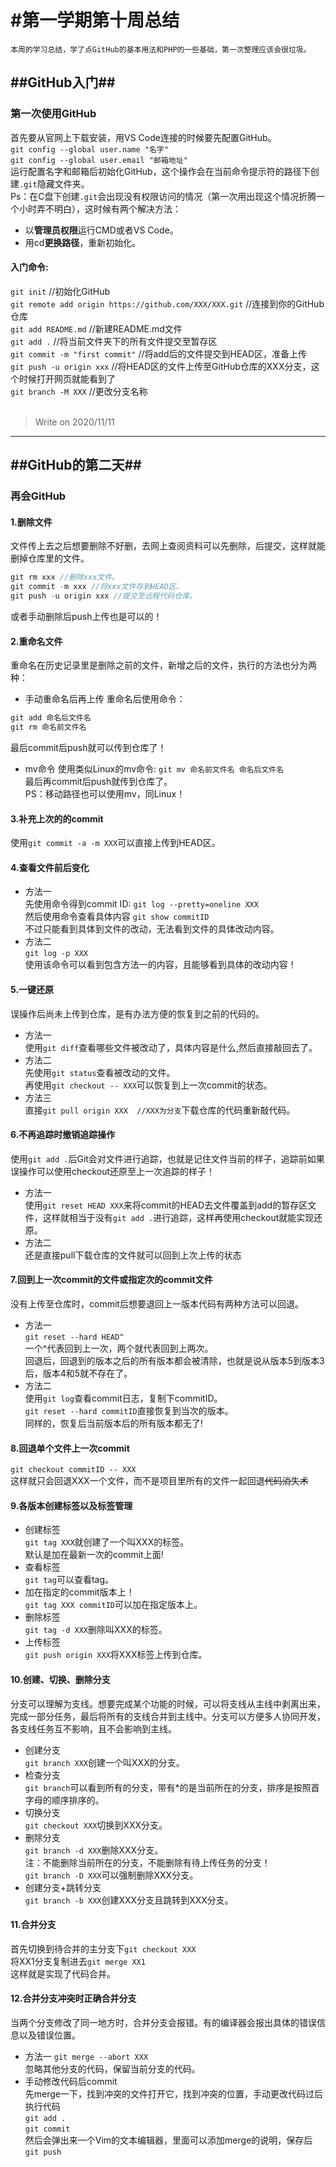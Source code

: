 #第一学期第十周总结 </br>
================================================
    本周的学习总结，学了点GitHub的基本用法和PHP的一些基础，第一次整理应该会很垃圾。
## ##GitHub入门##

### 第一次使用GitHub
首先要从官网上下载安装，用VS Code连接的时候要先配置GitHub。 </br>
`git config --global user.name "名字"` </br>
`git config --global user.email "邮箱地址"` </br>
运行配置名字和邮箱后初始化GitHub，这个操作会在当前命令提示符的路径下创建`.git`隐藏文件夹。 </br>
Ps：在C盘下创建`.git`会出现没有权限访问的情况（第一次用出现这个情况折腾一个小时弄不明白），这时候有两个解决方法：
* 以**管理员权限**运行CMD或者VS Code。
* 用cd**更换路径**，重新初始化。
#### 入门命令:</br>
`git init`  //初始化GitHub</br>
`git remote add origin https://github.com/XXX/XXX.git`   //连接到你的GitHub仓库<br>
`git add README.md`   //新建README.md文件</br>
`git add .`   //将当前文件夹下的所有文件提交至暂存区</br>
`git commit -m "first commit"`    //将add后的文件提交到HEAD区，准备上传</br>
`git push -u origin xxx`  //将HEAD区的文件上传至GitHub仓库的XXX分支，这个时候打开网页就能看到了</br>
`git branch -M XXX`   //更改分支名称</br>
</br>
> Write on 2020/11/11      

--------------------------------------------------------  
## ##GitHub的第二天## 

### 再会GitHub
#### 1.删除文件
文件传上去之后想要删除不好删，去网上查阅资料可以先删除，后提交，这样就能删掉仓库里的文件。</br>
```js
git rm xxx //删除xxx文件。
git commit -m xxx //将xxx文件存到HEAD区。
git push -u origin xxx //提交至远程代码仓库。
```
或者手动删除后push上传也是可以的！
#### 2.重命名文件
重命名在历史记录里是删除之前的文件，新增之后的文件，执行的方法也分为两种：
* 手动重命名后再上传
重命名后使用命令：
```js
git add 命名后文件名
git rm 命名前文件名
```
最后commit后push就可以传到仓库了！</br>
* mv命令
使用类似Linux的mv命令:
`git mv 命名前文件名 命名后文件名`</br>
最后再commit后push就传到仓库了。</br>
PS：移动路径也可以使用mv，同Linux！
#### 3.补充上次的的commit
使用`git commit -a -m XXX`可以直接上传到HEAD区。</br>
#### 4.查看文件前后变化
* 方法一</br>
先使用命令得到commit ID:
`git log --pretty=oneline XXX`</br>
然后使用命令查看具体内容
`git show commitID`</br>
不过只能看到具体到文件的改动，无法看到文件的具体改动内容。
* 方法二</br>
`git log -p XXX`</br>
使用该命令可以看到包含方法一的内容，且能够看到具体的改动内容！
#### 5.一键还原
误操作后尚未上传到仓库，是有办法方便的恢复到之前的代码的。
* 方法一</br>
使用`git diff`查看哪些文件被改动了，具体内容是什么,然后直接敲回去了。
* 方法二</br>
先使用`git status`查看被改动的文件。</br>
再使用`git checkout -- XXX`可以恢复到上一次commit的状态。
* 方法三</br>
直接`git pull origin XXX  //XXX为分支`下载仓库的代码重新敲代码。
#### 6.不再追踪时撤销追踪操作
使用`git add .`后Git会对文件进行追踪，也就是记住文件当前的样子，追踪前如果误操作可以使用checkout还原至上一次追踪的样子！
* 方法一</br>
使用`git reset HEAD XXX`来将commit的HEAD去文件覆盖到add的暂存区文件，这样就相当于没有`git add .`进行追踪，这样再使用checkout就能实现还原。
* 方法二</br>
还是直接pull下载仓库的文件就可以回到上次上传的状态
#### 7.回到上一次commit的文件或指定次的commit文件
没有上传至仓库时，commit后想要退回上一版本代码有两种方法可以回退。
* 方法一</br>
`git reset --hard HEAD^`</br>
一个^代表回到上一次，两个就代表回到上两次。</br>
回退后，回退到的版本之后的所有版本都会被清除，也就是说从版本5到版本3后，版本4和5就不存在了。
* 方法二</br>
使用`git log`查看commit日志，复制下commitID。</br>
`git reset --hard commitID`直接恢复到当次的版本。</br>
同样的，恢复后当前版本后的所有版本都无了!
#### 8.回退单个文件上一次commit
`git checkout commitID -- XXX`</br>
这样就只会回退XXX一个文件，而不是项目里所有的文件一起回退~~代码消失术~~
#### 9.各版本创建标签以及标签管理
* 创建标签</br>
`git tag XXX`就创建了一个叫XXX的标签。</br>
默认是加在最新一次的commit上面!
* 查看标签</br>
`git tag`可以查看tag。
* 加在指定的commit版本上！</br>
`git tag XXX commitID`可以加在指定版本上。
* 删除标签</br>
`git tag -d XXX`删除叫XXX的标签。
* 上传标签</br>
`git push origin XXX`将XXX标签上传到仓库。
#### 10.创建、切换、删除分支
分支可以理解为支线。想要完成某个功能的时候，可以将支线从主线中剥离出来，完成一部分任务，最后将所有的支线合并到主线中。分支可以方便多人协同开发，各支线任务互不影响，且不会影响到主线。
* 创建分支</br>
`git branch XXX`创建一个叫XXX的分支。
* 检查分支</br>
`git branch`可以看到所有的分支，带有*的是当前所在的分支，排序是按照首字母的顺序排序的。
* 切换分支</br>
`git checkout XXX`切换到XXX分支。
* 删除分支</br>
`git branch -d XXX`删除XXX分支。</br>
注：不能删除当前所在的分支，不能删除有待上传任务的分支！</br>
`git branch -D XXX`可以强制删除XXX分支。
* 创建分支+跳转分支</br>
`git branch -b XXX`创建XXX分支且跳转到XXX分支。
#### 11.合并分支
首先切换到待合并的主分支下`git checkout XXX`</br>
将XX1分支复制进去`git merge XX1`</br>
这样就是实现了代码合并。
#### 12.合并分支冲突时正确合并分支
当两个分支修改了同一地方时，合并分支会报错。有的编译器会报出具体的错误信息以及错误位置。
* 方法一
`git merge --abort XXX`</br>
忽略其他分支的代码，保留当前分支的代码。
* 手动修改代码后commit</br>
先merge一下，找到冲突的文件打开它，找到冲突的位置，手动更改代码过后执行代码</br>
`git add .`</br>
`git commit`</br>
然后会弹出来一个Vim的文本编辑器，里面可以添加merge的说明，保存后`git push`




